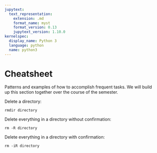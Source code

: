 ```yaml
---
jupytext:
  text_representation:
    extension: .md
    format_name: myst
    format_version: 0.13
    jupytext_version: 1.10.0
kernelspec:
  display_name: Python 3
  language: python
  name: python3
---
```



# Cheatsheet

Patterns and examples of how to accomplish frequent tasks. We will build up
this section together over the course of the semester. 

Delete a directory:
```
rmdir directory
```

Delete everything in a directory without confirmation:
```
rm -R directory
```

Delete everything in a directory with confirmation:
```
rm -iR directory
```
